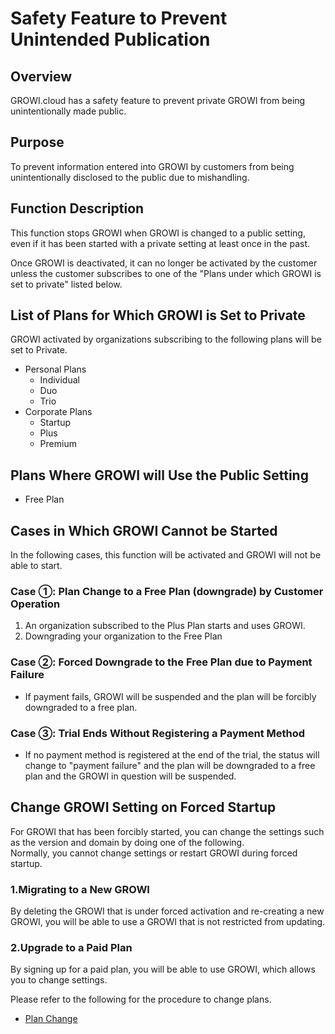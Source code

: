 # Safety Feature to Prevent Unintended Publication

## Overview

GROWI.cloud has a safety feature to prevent private GROWI from being unintentionally made public.

## Purpose

To prevent information entered into GROWI by customers from being unintentionally disclosed to the public due to mishandling.

## Function Description

This function stops GROWI when GROWI is changed to a public setting, even if it has been started with a private setting at least once in the past.

Once GROWI is deactivated, it can no longer be activated by the customer unless the customer subscribes to one of the "Plans under which GROWI is set to private" listed below.

## List of Plans for Which GROWI is Set to Private

GROWI activated by organizations subscribing to the following plans will be set to Private.

- Personal Plans
  - Individual
  - Duo
  - Trio
- Corporate Plans
  - Startup
  - Plus
  - Premium

## Plans Where GROWI will Use the Public Setting

- Free Plan

## Cases in Which GROWI Cannot be Started

In the following cases, this function will be activated and GROWI will not be able to start.

### Case ①: Plan Change to a Free Plan (downgrade) by Customer Operation

1. An organization subscribed to the Plus Plan starts and uses GROWI.
1. Downgrading your organization to the Free Plan

### Case ②: Forced Downgrade to the Free Plan due to Payment Failure

- If payment fails, GROWI will be suspended and the plan will be forcibly downgraded to a free plan.

### Case ③: Trial Ends Without Registering a Payment Method

- If no payment method is registered at the end of the trial, the status will change to "payment failure" and the plan will be downgraded to a free plan and the GROWI in question will be suspended.



## Change GROWI Setting on Forced Startup

For GROWI that has been forcibly started, you can change the settings such as the version and domain by doing one of the following.  
Normally, you cannot change settings or restart GROWI during forced startup.

### 1.Migrating to a New GROWI

By deleting the GROWI that is under forced activation and re-creating a new GROWI, you will be able to use a GROWI that is not restricted from updating.  

### 2.Upgrade to a Paid Plan

By signing up for a paid plan, you will be able to use GROWI, which allows you to change settings.

Please refer to the following for the procedure to change plans.

- [Plan Change](/en/cloud/planchange.html)
